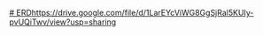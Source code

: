 [# ERD](https://drive.google.com/file/d/1LarEYcViWG8GgSjRal5KUIy-pvUQiTwv/view?usp=sharing)https://drive.google.com/file/d/1LarEYcViWG8GgSjRal5KUIy-pvUQiTwv/view?usp=sharing
